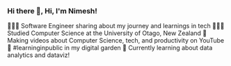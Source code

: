 ### Hi there 👋, Hi, I'm Nimesh!


👩🏻‍💻 Software Engineer sharing about my journey and learnings in tech
👩🏻‍🎓 Studied Computer Science at the University of Otago, New Zealand
🎨 Making videos about Computer Science, tech, and productivity on YouTube
🌷 #learninginpublic in my digital garden
💭 Currently learning about data analytics and dataviz!

